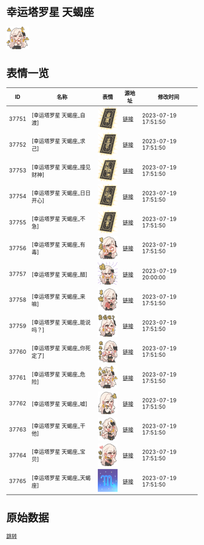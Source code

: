 # 幸运塔罗星 天蝎座

<img src="./cover.png" height="60" alt="cover" />

# 表情一览

|ID|名称|表情|源地址|修改时间|
|----|----|----|----|----|
|37751|[幸运塔罗星 天蝎座_自渡]|<img src="./pic/037751_%5B幸运塔罗星 天蝎座_自渡%5D.png" height="60" alt="自渡"/>|[链接](https://i0.hdslb.com/bfs/garb/1f786b5c2463ba3870bf14ee50e3d2e4fc80cbe8.png)|2023-07-19 17:51:50|
|37752|[幸运塔罗星 天蝎座_求己]|<img src="./pic/037752_%5B幸运塔罗星 天蝎座_求己%5D.png" height="60" alt="求己"/>|[链接](https://i0.hdslb.com/bfs/garb/e15ece1de7d184f7fafa269cfcd2de1c20afbdfd.png)|2023-07-19 17:51:50|
|37753|[幸运塔罗星 天蝎座_撞见财神]|<img src="./pic/037753_%5B幸运塔罗星 天蝎座_撞见财神%5D.png" height="60" alt="撞见财神"/>|[链接](https://i0.hdslb.com/bfs/garb/34a18df2a78a9398ff8af24c8661310fd3a21128.png)|2023-07-19 17:51:50|
|37754|[幸运塔罗星 天蝎座_日日开心]|<img src="./pic/037754_%5B幸运塔罗星 天蝎座_日日开心%5D.png" height="60" alt="日日开心"/>|[链接](https://i0.hdslb.com/bfs/garb/8d4af7d91f6dcbb57e79a1212681a98e3a8ca747.png)|2023-07-19 17:51:50|
|37755|[幸运塔罗星 天蝎座_不急]|<img src="./pic/037755_%5B幸运塔罗星 天蝎座_不急%5D.png" height="60" alt="不急"/>|[链接](https://i0.hdslb.com/bfs/garb/d5acae15ec81c50c39ecc76b0fb192defb749eba.png)|2023-07-19 17:51:50|
|37756|[幸运塔罗星 天蝎座_有毒]|<img src="./pic/037756_%5B幸运塔罗星 天蝎座_有毒%5D.png" height="60" alt="有毒"/>|[链接](https://i0.hdslb.com/bfs/garb/c6105c7c90af12be2da3c507c33bc521b4f0702e.png)|2023-07-19 17:51:50|
|37757|[幸运塔罗星 天蝎座_醋]|<img src="./pic/037757_%5B幸运塔罗星 天蝎座_醋%5D.png" height="60" alt="醋"/>|[链接](https://i0.hdslb.com/bfs/garb/333c5d37eb7f451f5f90583c2e7866c14250f6d6.png)|2023-07-19 20:00:00|
|37758|[幸运塔罗星 天蝎座_来嘛]|<img src="./pic/037758_%5B幸运塔罗星 天蝎座_来嘛%5D.png" height="60" alt="来嘛"/>|[链接](https://i0.hdslb.com/bfs/garb/8d22885ac4928c526c94f3f525fcc237d82c74d6.png)|2023-07-19 17:51:50|
|37759|[幸运塔罗星 天蝎座_能说吗？]|<img src="./pic/037759_%5B幸运塔罗星 天蝎座_能说吗？%5D.png" height="60" alt="能说吗？"/>|[链接](https://i0.hdslb.com/bfs/garb/215d5a60b568292110b217bda8928927446d7296.png)|2023-07-19 17:51:50|
|37760|[幸运塔罗星 天蝎座_你死定了]|<img src="./pic/037760_%5B幸运塔罗星 天蝎座_你死定了%5D.png" height="60" alt="你死定了"/>|[链接](https://i0.hdslb.com/bfs/garb/8139dfa6b29fc4fe48994f4bbbf3646f7c81437e.png)|2023-07-19 17:51:50|
|37761|[幸运塔罗星 天蝎座_危险]|<img src="./pic/037761_%5B幸运塔罗星 天蝎座_危险%5D.png" height="60" alt="危险"/>|[链接](https://i0.hdslb.com/bfs/garb/5a1b10e3ecedfdc2afc3eb20bd9bbf7370a3bb83.png)|2023-07-19 17:51:50|
|37762|[幸运塔罗星 天蝎座_嘘]|<img src="./pic/037762_%5B幸运塔罗星 天蝎座_嘘%5D.png" height="60" alt="嘘"/>|[链接](https://i0.hdslb.com/bfs/garb/335c3642fb8c4b36991172d332ea71dcc106268a.png)|2023-07-19 17:51:50|
|37763|[幸运塔罗星 天蝎座_干他]|<img src="./pic/037763_%5B幸运塔罗星 天蝎座_干他%5D.png" height="60" alt="干他"/>|[链接](https://i0.hdslb.com/bfs/garb/97d9553703528577966054d49d3ebd0a7cb05e15.png)|2023-07-19 17:51:50|
|37764|[幸运塔罗星 天蝎座_宝贝]|<img src="./pic/037764_%5B幸运塔罗星 天蝎座_宝贝%5D.png" height="60" alt="宝贝"/>|[链接](https://i0.hdslb.com/bfs/garb/2f7efce3d771c63fd2c9080c80558f73d2b8a956.png)|2023-07-19 17:51:50|
|37765|[幸运塔罗星 天蝎座_天蝎座]|<img src="./pic/037765_%5B幸运塔罗星 天蝎座_天蝎座%5D.png" height="60" alt="天蝎座"/>|[链接](https://i0.hdslb.com/bfs/garb/8df929676194de05c45ae1bda3c727e40d01cd90.png)|2023-07-19 17:51:50|

# 原始数据

[跳转](./raw.json)

